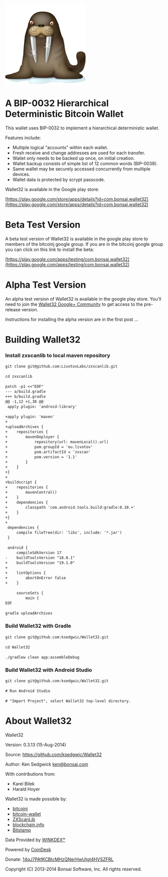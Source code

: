![Wallet32](walrus-256.png)

A BIP-0032 Hierarchical Deterministic Bitcoin Wallet
====================================================

This wallet uses BIP-0032 to implement a hierarchical deterministic
wallet.

Features include:

* Multiple logical "accounts" within each wallet.
* Fresh receive and change addresses are used for each transfer.
* Wallet only needs to be backed up once, on initial creation.
* Wallet backup consists of simple list of 12 common words (BIP-0039).
* Same wallet may be securely accessed concurrently from multiple devices.
* Wallet data is protected by scrypt passcode.

Wallet32 is available in the Google play store:

[https://play.google.com/store/apps/details?id=com.bonsai.wallet32](https://play.google.com/store/apps/details?id=com.bonsai.wallet32)

Beta Test Version
================

A beta test version of Wallet32 is available in the google play store
to members of the bitcoinj google group.  If you are in the bitcoinj
google group you can click on this link to install the beta:

[https://play.google.com/apps/testing/com.bonsai.wallet32](https://play.google.com/apps/testing/com.bonsai.wallet32)

Alpha Test Version
================

An alpha test version of Wallet32 is available in the google play store.
You'll need to join the
[Wallet32 Google+ Community](https://plus.google.com/u/0/communities/112340435878616981465) to get access to the
pre-release version.

Instructions for installing the alpha version are in the first post ...

Building Wallet32
===============

### Install zxscanlib to local maven repository

    git clone git@github.com:LivotovLabs/zxscanlib.git

    cd zxscanlib

    patch -p1 <<"EOF"
    --- a/build.gradle
    +++ b/build.gradle
    @@ -1,12 +1,38 @@
     apply plugin: 'android-library'
     
    +apply plugin: 'maven'
    +
    +uploadArchives {
    +    repositories {
    +        mavenDeployer {
    +            repository(url: mavenLocal().url)
    +            pom.groupId = 'eu.livotov'
    +            pom.artifactId = 'zxscan'
    +            pom.version = '1.1'
    +        }
    +    }
    +}
    +
    +buildscript {  
    +    repositories {
    +        mavenCentral()
    +    }
    +    dependencies {
    +        classpath 'com.android.tools.build:gradle:0.10.+'
    +    }
    +}
    +
     dependencies {
         compile fileTree(dir: 'libs', include: '*.jar')
     }
     
     android {
         compileSdkVersion 17
    -    buildToolsVersion "18.0.1"
    +    buildToolsVersion "19.1.0"
    +
    +    lintOptions {
    +        abortOnError false
    +    }
     
         sourceSets {
             main {
    EOF

    gradle uploadArchives     

### Build Wallet32 with Gradle

    git clone git@github.com:ksedgwic/Wallet32.git

    cd Wallet32

    ./gradlew clean app:assembleDebug

### Build Wallet32 with Android Studio

    git clone git@github.com:ksedgwic/Wallet32.git

    # Run Android Studio

    # "Import Project", select Wallet32 top-level directory.


About Wallet32
================

Wallet32

Version: 0.3.13 (15-Aug-2014)

Source:  https://github.com/ksedgwic/Wallet32

Author:  Ken Sedgwick <ken@bonsai.com>

With contributions from:
* Karel Bílek
* Harald Hoyer

Wallet32 is made possible by:
* [bitcoinj](https://code.google.com/p/bitcoinj/)
* [bitcoin-wallet](https://github.com/schildbach/bitcoin-wallet)
* [ZXScanLib](https://github.com/LivotovLabs/zxscanlib)
* [blockchain.info](https://blockchain.info)
* [Bitstamp](https://www.bitstamp.net)

Data Provided by [WINKDEX&#8480;](http://www.winkdex.com/)

Powered by [CoinDesk](http://www.coindesk.com/price)

Donate: [14qJ7PAfKCBtcMHzQNerHwUtgt4HVSZFRL](bitcoin:14qJ7PAfKCBtcMHzQNerHwUtgt4HVSZFRL)

Copyright (C) 2013-2014 Bonsai Software, Inc.  All rights reserved.
